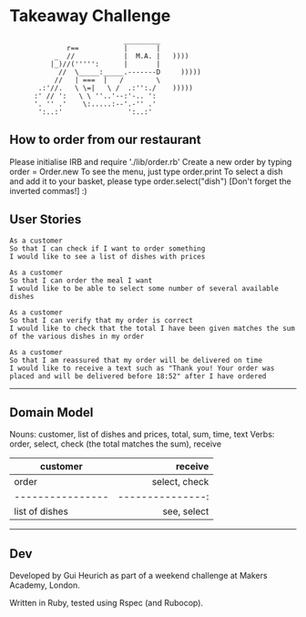 Takeaway Challenge
==================
```
                            _________
              r==           |       |
           _  //            |  M.A. |   ))))
          |_)//(''''':      |       |
            //  \_____:_____.-------D     )))))
           //   | ===  |   /        \
       .:'//.   \ \=|   \ /  .:'':./    )))))
      :' // ':   \ \ ''..'--:'-.. ':
      '. '' .'    \:.....:--'.-'' .'
       ':..:'                ':..:'

 ```
## How to order from our restaurant

Please initialise IRB and require './lib/order.rb'
Create a new order by typing order = Order.new
To see the menu, just type order.print
To select a dish and add it to your basket, please type order.select("dish") [Don't forget the inverted commas!] :)


User Stories
-------

```
As a customer
So that I can check if I want to order something
I would like to see a list of dishes with prices

As a customer
So that I can order the meal I want
I would like to be able to select some number of several available dishes

As a customer
So that I can verify that my order is correct
I would like to check that the total I have been given matches the sum of the various dishes in my order

As a customer
So that I am reassured that my order will be delivered on time
I would like to receive a text such as "Thank you! Your order was placed and will be delivered before 18:52" after I have ordered
```
--------
## Domain Model

Nouns: customer, list of dishes and prices, total, sum, time, text
Verbs: order, select, check (the total matches the sum), receive


| customer       | receive        |
|----------------|---------------:|
| order          | select, check  |
|----------------|---------------:|
| list of dishes | see, select    |


-------
## Dev

Developed by Gui Heurich as part of a weekend challenge at Makers Academy, London.

Written in Ruby, tested using Rspec (and Rubocop).

